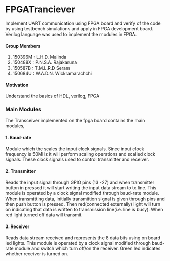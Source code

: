 # FPGATranciever
Implement UART communication using FPGA board and verify of the code by using testbench simulations and apply in FPGA development board. Verilog language was used to implement the modules in FPGA.

#### Group Members 
1. 150396M : L.H.D. Malinda
2. 150488X : P.N.S.A. Rajakaruna
3. 150587B : T.M.L.R.D Seram
4. 150684U : W.A.D.N. Wickramarachchi

#### Motivation 
Understand the basics of HDL, verilog, FPGA 

### Main Modules
The Transceiver implemented on the fpga board contains the main modules,
#### 1. Baud-rate
  Module which the scales the input clock signals. Since input clock frequency is 50MHz it will perform scaling operations and scalled clock signals. These clock signals used to control transmitter and receiver. 
  
#### 2. Transmitter 
  Reads the input signal through GPIO pins (13 -27) and when transmitter button in pressed it will start writing the input data stream to tx line. This module is operated by a clock signal modified through baud-rate module. When transmitting data, initially transmittion signal is given through pins and then push button is pressed. Then red(connected externally) light will turn on indicating that data is written to transmission line(i.e. line is busy). When red light turned off data will transmit.
  
#### 3. Receiver 
  Reads data stream received and represents the 8 data bits using on board led lights. This module is operated by a clock signal modified through baud-rate module and switch which turn off/on the receiver. Green led indicates whether receiver is turned on.
